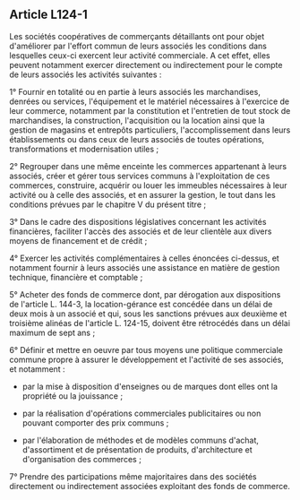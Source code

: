 Article L124-1
----
Les sociétés coopératives de commerçants détaillants ont pour objet d'améliorer
par l'effort commun de leurs associés les conditions dans lesquelles ceux-ci
exercent leur activité commerciale. A cet effet, elles peuvent notamment exercer
directement ou indirectement pour le compte de leurs associés les activités
suivantes :

1° Fournir en totalité ou en partie à leurs associés les marchandises, denrées
ou services, l'équipement et le matériel nécessaires à l'exercice de leur
commerce, notamment par la constitution et l'entretien de tout stock de
marchandises, la construction, l'acquisition ou la location ainsi que la gestion
de magasins et entrepôts particuliers, l'accomplissement dans leurs
établissements ou dans ceux de leurs associés de toutes opérations,
transformations et modernisation utiles ;

2° Regrouper dans une même enceinte les commerces appartenant à leurs associés,
créer et gérer tous services communs à l'exploitation de ces commerces,
construire, acquérir ou louer les immeubles nécessaires à leur activité ou à
celle des associés, et en assurer la gestion, le tout dans les conditions
prévues par le chapitre V du présent titre ;

3° Dans le cadre des dispositions législatives concernant les activités
financières, faciliter l'accès des associés et de leur clientèle aux divers
moyens de financement et de crédit ;

4° Exercer les activités complémentaires à celles énoncées ci-dessus, et
notamment fournir à leurs associés une assistance en matière de gestion
technique, financière et comptable ;

5° Acheter des fonds de commerce dont, par dérogation aux dispositions de
l'article L. 144-3, la location-gérance est concédée dans un délai de deux mois
à un associé et qui, sous les sanctions prévues aux deuxième et troisième
alinéas de l'article L. 124-15, doivent être rétrocédés dans un délai maximum de
sept ans ;

6° Définir et mettre en oeuvre par tous moyens une politique commerciale commune
propre à assurer le développement et l'activité de ses associés, et notamment :

- par la mise à disposition d'enseignes ou de marques dont elles ont la
propriété ou la jouissance ;

- par la réalisation d'opérations commerciales publicitaires ou non pouvant
comporter des prix communs ;

- par l'élaboration de méthodes et de modèles communs d'achat, d'assortiment et
de présentation de produits, d'architecture et d'organisation des commerces ;

7° Prendre des participations même majoritaires dans des sociétés directement ou
indirectement associées exploitant des fonds de commerce.
